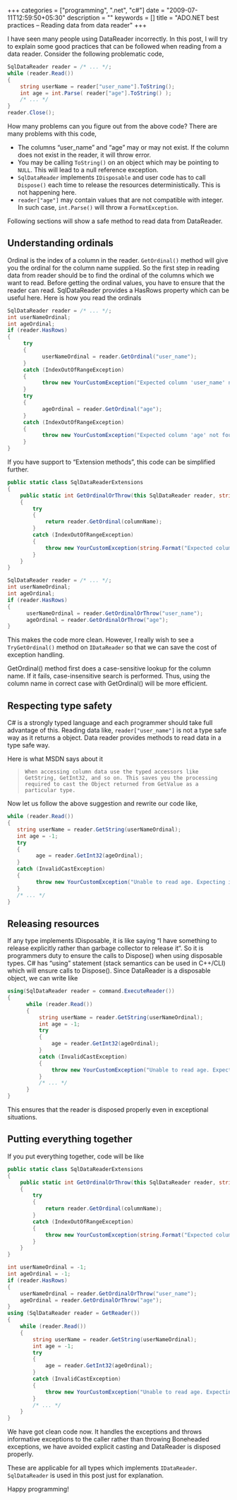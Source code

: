 +++
categories = ["programming", ".net", "c#"]
date = "2009-07-11T12:59:50+05:30"
description = ""
keywords = []
title = "ADO.NET best practices – Reading data from data reader"
+++

I have seen many people using DataReader incorrectly. In this post, I will try to explain some good practices that can be followed when reading from a data reader. Consider the following problematic code,

```csharp
SqlDataReader reader = /* ... */;
while (reader.Read())
{
    string userName = reader["user_name"].ToString();
    int age = int.Parse( reader["age"].ToString() );
    /* ... */
}
reader.Close();
```

How many problems can you figure out from the above code? There are many problems with this code,

* The columns “user_name” and “age” may or may not exist. If the column does not exist in the reader, it will throw error.
* You may be calling `ToString()` on an object which may be pointing to `NULL`. This will lead to a null reference exception.
* `SqlDataReader` implements `IDisposable` and user code has to call `Dispose()` each time to release the resources deterministically. This is not happening here.
* `reader["age"]` may contain values that are not compatible with integer. In such case, `int.Parse()` will throw a `FormatException`.

Following sections will show a safe method to read data from DataReader.

Understanding ordinals
----------------------
Ordinal is the index of a column in the reader. `GetOrdinal()` method will give you the ordinal for the column name supplied. So the first step in reading data from reader should be to find the ordinal of the columns which we want to read. Before getting the ordinal values, you have to ensure that the reader can read. SqlDataReader provides a HasRows property which can be useful here. Here is how you read the ordinals

```csharp
SqlDataReader reader = /* ... */;
int userNameOrdinal;
int ageOrdinal;
if (reader.HasRows)
{
     try
     {
           userNameOrdinal = reader.GetOrdinal("user_name");
     }
     catch (IndexOutOfRangeException)
     {
           throw new YourCustomException("Expected column 'user_name' not found");
     }
     try
     {
           ageOrdinal = reader.GetOrdinal("age");
     }
     catch (IndexOutOfRangeException)
     {
           throw new YourCustomException("Expected column 'age' not found");
     }
}
```

If you have support to “Extension methods”, this code can be simplified further.

```csharp
public static class SqlDataReaderExtensions
{
    public static int GetOrdinalOrThrow(this SqlDataReader reader, string columnName)
    {
        try
        {
            return reader.GetOrdinal(columnName);
        }
        catch (IndexOutOfRangeException)
        {
            throw new YourCustomException(string.Format("Expected column '{0}' not found",columnName));
        }
    }
}

SqlDataReader reader = /* ... */;
int userNameOrdinal;
int ageOrdinal;
if (reader.HasRows)
{
      userNameOrdinal = reader.GetOrdinalOrThrow("user_name");
      ageOrdinal = reader.GetOrdinalOrThrow("age");
}
```

This makes the code more clean. However, I really wish to see a `TryGetOrdinal()` method on `IDataReader` so that we can save the cost of exception handling.

GetOrdinal() method first does a case-sensitive lookup for the column name. If it fails, case-insensitive search is performed. Thus, using the column name in correct case with GetOrdinal() will be more efficient.

Respecting type safety
----------------------

C# is a strongly typed language and each programmer should take full advantage of this. Reading data like, `reader["user_name"]` is not a type safe way as it returns a object. Data reader provides methods to read data in a type safe way.

Here is what MSDN says about it

>     When accessing column data use the typed accessors like GetString, GetInt32, and so on. This saves you the processing required to cast the Object returned from GetValue as a particular type.

Now let us follow the above suggestion and rewrite our code like,

```csharp
while (reader.Read())
{
   string userName = reader.GetString(userNameOrdinal);
   int age = -1;
   try
   {
         age = reader.GetInt32(ageOrdinal);
   }
   catch (InvalidCastException)
   {
         throw new YourCustomException("Unable to read age. Expecting integer value");
   }
   /* ... */
}
```

Releasing resources
--------------------

If any type implements IDisposable, it is like saying “I have something to release explicitly rather than garbage collector to release it“. So it is programmers duty to ensure the calls to Dispose() when using disposable types. C# has “using” statement (stack semantics can be used in C++/CLI) which will ensure calls to Dispose(). Since DataReader is a disposable object, we can write like

```csharp
using(SqlDataReader reader = command.ExecuteReader())
{
      while (reader.Read())
      {
          string userName = reader.GetString(userNameOrdinal);
          int age = -1;
          try
          {
              age = reader.GetInt32(ageOrdinal);
          }
          catch (InvalidCastException)
          {
              throw new YourCustomException("Unable to read age. Expecting integer value");
          }
          /* ... */
      }
}
```

This ensures that the reader is disposed properly even in exceptional situations.

Putting everything together
---------------------------
If you put everything together, code will be like

```csharp
public static class SqlDataReaderExtensions
{
    public static int GetOrdinalOrThrow(this SqlDataReader reader, string columnName)
    {
        try
        {
            return reader.GetOrdinal(columnName);
        }
        catch (IndexOutOfRangeException)
        {
            throw new YourCustomException(string.Format("Expected column '{0}' not found",columnName));
        }
    }
}

int userNameOrdinal = -1;
int ageOrdinal = -1;
if (reader.HasRows)
{
    userNameOrdinal = reader.GetOrdinalOrThrow("user_name");
    ageOrdinal = reader.GetOrdinalOrThrow("age");
}
using (SqlDataReader reader = GetReader())
{
    while (reader.Read())
    {
        string userName = reader.GetString(userNameOrdinal);
        int age = -1;
        try
        {
            age = reader.GetInt32(ageOrdinal);
        }
        catch (InvalidCastException)
        {
            throw new YourCustomException("Unable to read age. Expecting integer value");
        }
        /* ... */
    }
}
```

We have got clean code now. It handles the exceptions and throws informative exceptions to the caller rather than throwing Boneheaded exceptions, we have avoided explicit casting and DataReader is disposed properly.

These are applicable for all types which implements `IDataReader`. `SqlDataReader` is used in this post just for explanation.

Happy programming!

